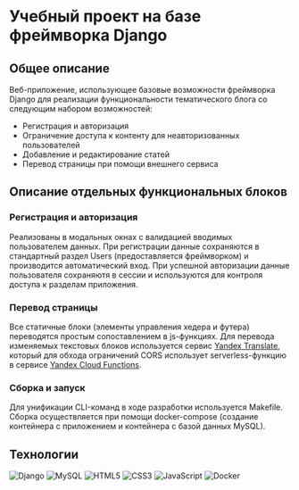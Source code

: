 # Учебный проект на базе фреймворка Django

## Общее описание

Веб-приложение, использующее базовые возможности фреймворка Django для реализации функциональности тематического блога со следующим набором возможностей:

- Регистрация и авторизация
- Ограничение доступа к контенту для неавторизованных пользователей
- Добавление и редактирование статей
- Перевод страницы при помощи внешнего сервиса

## Описание отдельных функциональных блоков

### Регистрация и авторизация

Реализованы в модальных окнах с валидацией вводимых пользователем данных. При регистрации данные сохраняются в стандартный раздел Users (предоставляется фреймворком) и производится автоматический вход. При успешной авторизации данные пользователя сохраняютя в сессии и используются для контроля доступа к разделам приложения.

### Перевод страницы

Все статичные блоки (элементы управления хедера и футера) переводятся простым сопоставлением в js-функциях. Для перевода изменяемых текстовых блоков используется сервис [Yandex Translate](https://cloud.yandex.ru/services/translate), который для обхода ограничений CORS использует serverless-функцию в сервисе [Yandex Cloud Functions](https://cloud.yandex.ru/services/functions).

### Сборка и запуск

Для унификации CLI-команд в ходе разработки используется Makefile. Сборка осуществляется при помощи docker-compose (создание контейнера с приложением и контейнера с базой данных MySQL).

## Технологии

![Django](https://img.shields.io/badge/django-%23092E20.svg?style=for-the-badge&logo=django&logoColor=white)
![MySQL](https://img.shields.io/badge/mysql-%2300f.svg?style=for-the-badge&logo=mysql&logoColor=white)
![HTML5](https://img.shields.io/badge/html5-%23E34F26.svg?style=for-the-badge&logo=html5&logoColor=white)
![CSS3](https://img.shields.io/badge/css3-%231572B6.svg?style=for-the-badge&logo=css3&logoColor=white)
![JavaScript](https://img.shields.io/badge/javascript-%23323330.svg?style=for-the-badge&logo=javascript&logoColor=%23F7DF1E)
![Docker](https://img.shields.io/badge/docker-%230db7ed.svg?style=for-the-badge&logo=docker&logoColor=white)
